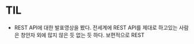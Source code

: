 # TIL

- REST API에 대한 발표영상을 봤다. 전세계에 REST API를 제대로 하고있는 사람은 창안자 외에 많지 않은 듯 없는 듯 하다. 보편적으로 REST
<!--stackedit_data:
eyJoaXN0b3J5IjpbLTc1OTg2MTgzXX0=
-->